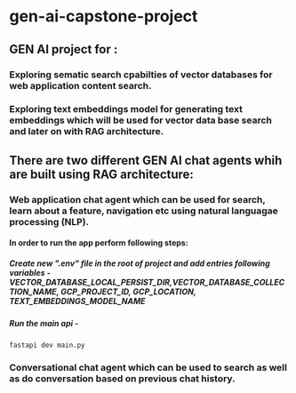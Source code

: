 # gen-ai-capstone-project

## GEN AI project for :
### Exploring sematic search cpabilties of vector databases for web application content search.

### Exploring text embeddings model for generating text embeddings which will be used for vector data base search and later on with RAG architecture.

## There are two different GEN AI chat agents whih are built using RAG architecture:

### Web application chat agent which can be used for search, learn about a feature, navigation etc using natural languagae processing (NLP). 
#### In order to run the app perform following steps:
##### Create new ".env" file in the root of project and add entries following variables - VECTOR_DATABASE_LOCAL_PERSIST_DIR,VECTOR_DATABASE_COLLECTION_NAME, GCP_PROJECT_ID, GCP_LOCATION, TEXT_EMBEDDINGS_MODEL_NAME
##### Run the main api - 
````
fastapi dev main.py
````
            
### Conversational chat agent which can be used to search as well as do conversation based on previous chat history.
